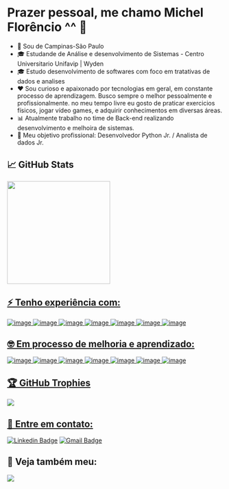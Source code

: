 # Prazer pessoal, me chamo Michel Florêncio ^^ 👋

- 📌 Sou de Campinas-São Paulo
- 🎓 Estudande de Análise e desenvolvimento de Sistemas - Centro Universitario Unifavip | Wyden 
- 🎓 Estudo desenvolvimento de softwares com foco em tratativas de dados e analises
- ❤ Sou curioso e apaixonado por tecnologias em geral, em constante processo de aprendizagem. Busco sempre o melhor pessoalmente e profissionalmente.
   no meu tempo livre eu gosto de praticar exercicios físicos, jogar vídeo games, e adquirir conhecimentos em diversas áreas.
- 📊 Atualmente trabalho no time de Back-end realizando desenvolvimento e melhoira de sistemas. 
- 🚀 Meu objetivo profissional: Desenvolvedor Python Jr. / Analista de dados Jr.

## 📈 GitHub Stats 
<div >
  <a href="https://github.com/michblez">
  <img height="240em" src="https://github-readme-stats.vercel.app/api?username=michblez&show_icons=true&&theme=aura&count_private=true"/>
</div>

## ⚡  Tenho experiência com:
![image](https://img.shields.io/badge/Python-%231572B6?style=for-the-badge&logo=python&logoColor=white)
![image](https://img.shields.io/badge/MySQL-00000F?style=for-the-badge&logo=mysql&logoColor=white)
![image](	https://img.shields.io/badge/Flask-323330?style=for-the-badge&logo=Flask&logoColor=F7DF1E)
![image](https://img.shields.io/badge/html5-%23E34F26.svg?style=for-the-badge&logo=html5&logoColor=white)
![image](https://img.shields.io/badge/css3-%231572B6.svg?style=for-the-badge&logo=css3&logoColor=white)
![image](	https://img.shields.io/badge/JavaScript-323330?style=for-the-badge&logo=javascript&logoColor=F7DF1E)
![image](https://img.shields.io/badge/GitHub-100000?style=for-the-badge&logo=github&logoColor=white)

## 🤓 Em processo de melhoria e aprendizado:
![image](https://img.shields.io/badge/Node.js-339933?style=for-the-badge&logo=nodedotjs&logoColor=white)
![image](	https://img.shields.io/badge/JavaScript-323330?style=for-the-badge&logo=javascript&logoColor=F7DF1E)
![image](https://img.shields.io/badge/MySQL-00000F?style=for-the-badge&logo=mysql&logoColor=white)
![image](https://img.shields.io/badge/html5-%23E34F26.svg?style=for-the-badge&logo=html5&logoColor=white)
![image](https://img.shields.io/badge/css3-%231572B6.svg?style=for-the-badge&logo=css3&logoColor=white)
![image](https://img.shields.io/badge/AWS-%23FF9900.svg?style=for-the-badge&logo=amazon-aws&logoColor=white)
![image](https://img.shields.io/badge/Nestjs-F24E1E?style=for-the-badge&logo=nestjs&logoColor=white)

## 🏆 GitHub Trophies
![](https://github-profile-trophy.vercel.app/?username=michblez&theme=discord&no-frame=false&no-bg=false&margin-w=4)

## 📩 Entre em contato:
[![Linkedin Badge](https://img.shields.io/badge/-LinkedIn-blue?style=flat-square&logo=Linkedin&logoColor=white&link=https://www.linkedin.com/in/mich-florencio/)](https://www.linkedin.com/in/mich-florencio/)
  [![Gmail Badge](https://img.shields.io/badge/-mflorencio426@gmail.com-c14438?style=flat-square&logo=Gmail&logoColor=white&link=mailto:mflorencio426@gmail.com)](mailto:mflorencio426@gmail.com)


## 📎 Veja também meu:
<a href="https://instagram.com/itsmichflo" target="_blank"><img src="https://img.shields.io/badge/-Instagram-%23E4405F?style=for-the-badge&logo=instagram&logoColor=white" target="_blank"></a>



